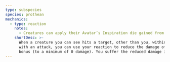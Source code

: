```yaml
---
type: subspecies
species: prothean
mechanics:
  - type: reaction
    notes:
      - Creatures can apply their Avatar’s Inspiration die gained from you to damage rolls.
    shortDesc: >-
      When a creature you can see hits a target, other than you, within <me-distance length="5" /> of you
      with an attack, you can use your reaction to reduce the damage of the attack by 1d10 + your proficiency
      bonus (to a minimum of 0 damage). You suffer the reduced damage instead and the target gains Avatar’s Inspiration.
---
```

